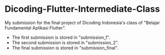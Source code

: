 # Dicoding-Flutter-Intermediate-Class
My submission for the final project of Dicoding Indonesia's class of "Belajar Fundamental Aplikasi Flutter".

- The first submission is stored in "submission_1".
- The second submission is stored in "submission_2".
- The final submission is stored in "submission_final".